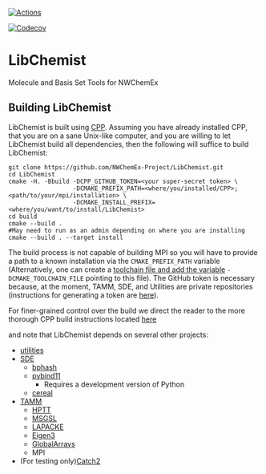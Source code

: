 [![Actions](https://github.com/NWChemEx-Project/LibChemist/workflows/C_C++_CI/badge.svg)](https://github.com/NWChemEx-Project/LibChemist)
 
[![Codecov](https://codecov.io/github/NWChemEx-Project/LibChemist/branch/master/graphs/sunburst.svg?token=MwvRQD5eUW)](https://codecov.io/github/NWChemEx-Project/LibChemist/branch/master)

# LibChemist

Molecule and Basis Set Tools for NWChemEx

Building LibChemist
-------------------

LibChemist is built using 
[CPP](https://github.com/CMakePackagingProject/CMakePackagingProject.git).
Assuming you have already installed CPP, that you are on a sane Unix-like 
computer, and you are willing to let LibChemist build all dependencies, then 
the following will suffice to build LibChemist:

```
git clone https://github.com/NWChemEx-Project/LibChemist.git
cd LibChemist
cmake -H. -Bbuild -DCPP_GITHUB_TOKEN=<your super-secret token> \
                  -DCMAKE_PREFIX_PATH=<where/you/installed/CPP>;<path/to/your/mpi/installation> \                  
                  -DCMAKE_INSTALL_PREFIX=<where/you/want/to/install/LibChemist>
cd build
cmake --build .
#May need to run as an admin depending on where you are installing
cmake --build . --target install  
```
The build process is not capable of building MPI so you will have to provide a
path to a known installation via the `CMAKE_PREFIX_PATH` variable (Alternatively, one can create a 
[toolchain file and add the variable](https://cmake.org/cmake/help/v3.13/manual/cmake-toolchains.7.html)
`-DCMAKE_TOOLCHAIN_FILE` pointing to this file). The GitHub token is
necessary because, at the moment, TAMM, SDE, and Utilities are private 
repositories (instructions for generating a token are 
[here](https://help.github.com/articles/creating-a-personal-access-token-for-the-command-line/)).

For finer-grained control over the build we direct the reader to the more 
thorough CPP build instructions located 
[here](https://cmakepackagingproject.readthedocs.io/en/latest/end_user/quick_start.html)

and note that LibChemist depends on several other projects:

- [utilities](https://github.com/NWChemEx-Project/Utilities)
- [SDE](https://github.com/NWChemEx-Project/SDE)
  - [bphash](https://github.com/bennybp/BPHash)
  - [pybind11](https://github.com/pybind/pybind11)
    - Requires a development version of Python
  - [cereal](https://github.com/USCiLab/cereal)
- [TAMM](https://github.com/NWChemEx-Project/TAMM)
  - [HPTT](https://github.com/ajaypanyala/hptt)
  - [MSGSL](https://github.com/Microsoft/GSL)
  - [LAPACKE](http://www.netlib.org/lapack/)
  - [Eigen3](https://github.com/eigenteam/eigen-git-mirror)
  - [GlobalArrays](https://github.com/GlobalArrays/ga)
  - MPI   
- (For testing only)[Catch2](https://github.com/catchorg/Catch2)
